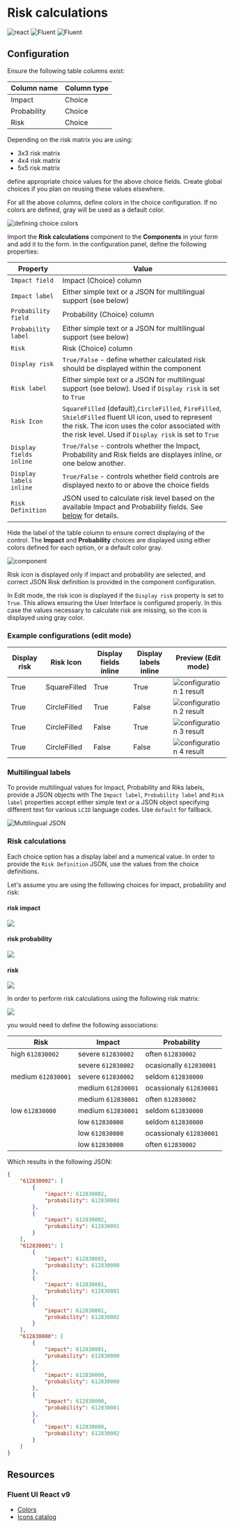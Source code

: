 ﻿# Risk calculations

![react](https://img.shields.io/badge/react-16.8.6-brightgreen?style=plastic)
 ![Fluent](https://img.shields.io/badge/@fluentui/react-8.29.0-brightgreen?style=plastic) ![Fluent](https://img.shields.io/badge/%40fluentui%2Freact--components-9.46.2-brightgreen?style=plastic)

## Configuration

Ensure the following table columns exist:

| Column name | Column type |
| - | - |
| Impact | Choice |
| Probability | Choice |
| Risk | Choice |

Depending on the risk matrix you are using:

- 3x3 risk matrix
- 4x4 risk matrix
- 5x5 risk matrix

define appropriate choice values for the above choice fields. Create global choices if you plan on reusing these values elsewhere.

For all the above columns,  define colors in the choice configuration. If no colors are defined, gray will be used as a default color.

![defining choice  colors](./images/risk.png)

Import the **Risk calculations** component to the **Components** in your form and add it to the form. In the configuration panel, define the following properties:

| Property | Value |
| - | - |
| `Impact field` | Impact (Choice) column |
| `Impact label` | Either simple text or a JSON for multilingual support (see below) |
| `Probability field` | Probability (Choice) column |
| `Probability label` | Either simple text or a JSON for multilingual support (see below) |
| `Risk` | Risk (Choice) column |
| `Display risk`  | `True/False` - define whether calculated risk should be displayed within the component |
| `Risk label` | Either simple text or a JSON for multilingual support (see below). Used if `Display risk` is set to `True` |
| `Risk Icon`| `SquareFilled` (default),`CircleFilled`,  `FireFilled`, `ShieldFilled` fluent UI icon, used to represent the risk. The icon uses the color associated with the risk level. Used if `Display risk` is set to `True`|
| `Display fields inline` | `True/False` - controls whether the Impact, Probability and Risk fields are displayes inline, or one below another. |
| `Display labels inline`| `True/False` - controls whether field controls are displayed nexto to or above the choice fields |
| `Risk Definition`| JSON used to calculate risk level based on the available Impact and Probability fields. See [below](./README.md#risk-calculations) for details. |

Hide the label of the table column to ensure correct displaying of the control. The **Impact** and **Probability** choices are displayed using either colors defined for each option, or a default color gray.

![component](./images/component.png)

Risk icon is displayed only if impact and probability are selected, and correct JSON Risk definition is provided in the component configuration.

In Edit mode, the risk icon is displayed if the `Display risk` property is set to `True`. This allows ensuring the User Interface is configured properly.
In this case the values necessary to calculate risk are missing, so the icon is displayed using gray color.

### Example configurations (edit mode)

| Display risk | Risk Icon | Display fields inline | Display labels inline | Preview (Edit mode) |
| - | - | -  | - | - |
| True | SquareFilled  | True  | True | ![configuration 1 result](./images/config1.png)  |
| True | CircleFilled | True | False | ![configuration 2 result](./images/config2.png)  |
| True | CircleFilled | False | True | ![configuration 3 result](./images/config3.png)  |
| True | CircleFilled | False | False | ![configuration 4 result](./images/config4.png)  |


### Multilingual labels

To provide multilingual values for  Impact, Probability and Riks labels, provide a JSON objects with
The `Impact label`, `Probability label` and `Risk label` properties accept either simple text or a JSON object specifying different text for various `LCID` language codes.  Use `default` for fallback.

![Multilingual JSON](./images/JSON.png)

### Risk calculations

Each choice option has a display label and a numerical value. In order to provide the `Risk Definition` JSON, use the values from the choice definitions.

Let's assume you are using the following choices for impact, probability and risk:

#### risk impact
![](./images/RiskImpact.png)

#### risk probability
![](./images/riskprobability.png)

#### risk
![](./images/risk.png)

In order to perform risk calculations using the following risk matrix:

![](./images/riskmatrix.png)

you would need to define the following associations:

| Risk              | Impact             | Probability             |
|-------------------|--------------------|-------------------------|
| high `612830002`  | severe `612830002` | often `612830002`       |
|                   | severe `612830002` | ocasionally `612830001` |
| medium `612830001`| severe `612830002` | seldom `612830000`      |
|                   | medium `612830001` | ocassionaly `612830001` |
|                   | medium `612830001` | often `612830002`       |
| low `612830000`   | medium `612830001` | seldom `612830000`      |
|                   | low `612830000`    | seldom `612830000`      |
|                   | low `612830000`    | ocassionaly `612830001` |
|                   | low `612830000`    | often `612830002`       |

Which results in the following JSON:

```json
{
    "612830002": [
        {
            "impact": 612830002,
            "probability": 612830002
        },
        {
            "impact": 612830002,
            "probability": 612830001
        }
    ],
    "612830001": [
        {
            "impact": 612830002,
            "probability": 612830000
        },
        {
            "impact": 612830001,
            "probability": 612830001
        },
        {
            "impact": 612830001,
            "probability": 612830002
        }
    ],
    "612830000": [
        {
            "impact": 612830001,
            "probability": 612830000
        },
        {
            "impact": 612830000,
            "probability": 612830000
        },
        {
            "impact": 612830000,
            "probability": 612830001
        },
        {
            "impact": 612830000,
            "probability": 612830002
        }
    ]
}
```

## Resources

### Fluent UI React v9

- [Colors](https://react.fluentui.dev/?path=/docs/theme-colors--docs )
- [Icons catalog](https://react.fluentui.dev/?path=/docs/icons-catalog--docs)